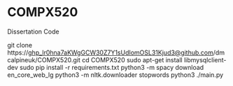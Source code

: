 # COMPX520
Dissertation Code

git clone https://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@github.com/dmcalpineuk/COMPX520.git
cd COMPX520
sudo apt-get install libmysqlclient-dev
sudo pip install -r requirements.txt
python3 -m spacy download en_core_web_lg
python3 -m nltk.downloader stopwords
python3 ./main.py